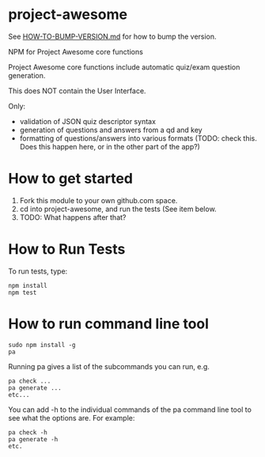 # project-awesome

See [HOW-TO-BUMP-VERSION.md](/HOW-TO-BUMP-VERSION.md) for how to bump the version. 

NPM for Project Awesome core functions

Project Awesome core functions include automatic quiz/exam question generation.

This does NOT contain the User Interface.  

Only:
* validation of JSON quiz descriptor syntax
* generation of questions and answers from a qd and key
* formatting of questions/answers into various formats (TODO: check this.  Does this happen here, or in the other part of the app?)

# How to get started

1. Fork this module to your own github.com space.
2. cd into project-awesome, and run the tests (See item below.
3. TODO: What happens after that?

# How to Run Tests
To run tests, type: 

```
npm install
npm test
```

# How to run command line tool

```
sudo npm install -g
pa
```

Running pa gives a list of the subcommands you can run, e.g. 

```
pa check ...
pa generate ...
etc...
```

You can add -h to the individual commands of the pa command line tool to see 
what the options are.  For example:

```
pa check -h
pa generate -h
etc.

```
